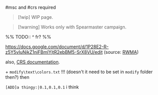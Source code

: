 #msc and #crs required

> [!wip] WIP page.

> [!warning] Works only with Spearmaster campaign.

%% TODO:: ^ fr? %%

https://docs.google.com/document/d/1P28E2-R-z5Y5vIuNikZ1niFBmlYjtR2ebBM5-SrX8VU/edit
(source: [RWMA](https://discord.com/channels/1083481230839922688/1083506128010358915/1143218829690937408))

also, [CRS documentation](https://github.com/Garrakx/Custom-Regions?tab=readme-ov-file#broadcasts).

\+ `modify\text\colors.txt` !!!
(doesn't it need to be set in `modify` folder then?)
then

`[ADD]a thingy:|0.1,0.1,0.1`
i think